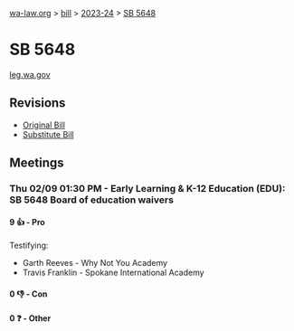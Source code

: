 [wa-law.org](/) > [bill](/bill/) > [2023-24](/bill/2023-24/) > [SB 5648](/bill/2023-24/sb/5648/)

# SB 5648
[leg.wa.gov](https://app.leg.wa.gov/billsummary?BillNumber=5648&Year=2023&Initiative=false)

## Revisions
* [Original Bill](1/)
* [Substitute Bill](S/)

## Meetings
### Thu 02/09 01:30 PM - Early Learning & K-12 Education (EDU): SB 5648 Board of education waivers
#### 9 👍 - Pro
Testifying:
* Garth Reeves - Why Not You Academy
* Travis Franklin - Spokane International Academy

#### 0 👎 - Con

#### 0 ❓ - Other
